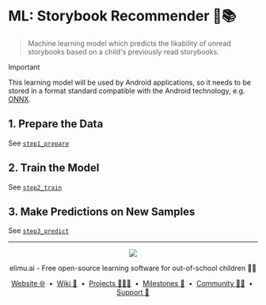 # ML: Storybook Recommender 🤖📚

> Machine learning model which predicts the likability of unread storybooks based on a child's previously read 
> storybooks.

> [!IMPORTANT]
> This learning model will be used by Android applications, so it needs to be stored in a format standard compatible 
> with the Android technology, e.g. [ONNX](https://onnx.ai).


## 1. Prepare the Data

See [`step1_prepare`](./step1_prepare)


## 2. Train the Model

See [`step2_train`](./step2_train)


## 3. Make Predictions on New Samples

See [`step3_predict`](./step3_predict)


---

<p align="center">
  <img src="https://github.com/elimu-ai/webapp/blob/main/src/main/webapp/static/img/logo-text-256x78.png" />
</p>
<p align="center">
  elimu.ai - Free open-source learning software for out-of-school children 🚀✨
</p>
<p align="center">
  <a href="https://elimu.ai">Website 🌐</a>
  &nbsp;•&nbsp;
  <a href="https://github.com/elimu-ai/wiki#readme">Wiki 📃</a>
  &nbsp;•&nbsp;
  <a href="https://github.com/orgs/elimu-ai/projects?query=is%3Aopen">Projects 👩🏽‍💻</a>
  &nbsp;•&nbsp;
  <a href="https://github.com/elimu-ai/wiki/milestones">Milestones 🎯</a>
  &nbsp;•&nbsp;
  <a href="https://github.com/elimu-ai/wiki#open-source-community">Community 👋🏽</a>
  &nbsp;•&nbsp;
  <a href="https://www.drips.network/app/drip-lists/41305178594442616889778610143373288091511468151140966646158126636698">Support 💜</a>
</p>
